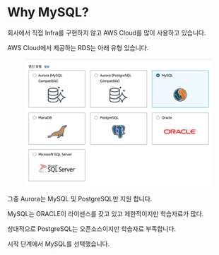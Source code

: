 # Why MySQL?

회사에서 직접 Infra를 구현하지 않고 AWS Cloud를 많이 사용하고 있습니다.

AWS Cloud에서 제공하는 RDS는 아래 유형 있습니다.

<figure><img src="../../.gitbook/assets/image (1) (1) (1).png" alt=""><figcaption></figcaption></figure>

그중 Aurora는 MySQL 및 PostgreSQL만 지원 합니다.

MySQL는 ORACLE이 라이센스를 갖고 있고 제한적이지만 학습자료가 많다.

상대적으로 PostgreSQL는 오픈소스이지만 학습자료 부족합니다.

시작 단계에서 MySQL를 선택했습니다.

